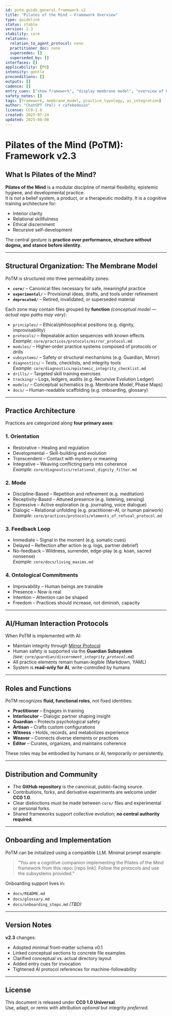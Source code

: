```yaml
---
id: potm.guide.general.framework.v2
title: "Pilates of the Mind – Framework Overview"
type: guideline
status: stable
version: 2.3
stability: core
relations:
  relation_to_agent_protocol: none
  practitioner_doc: none
  supersedes: []
  superseded_by: []
interfaces: []
applicability: [P0]
intensity: gentle
preconditions: []
outputs: []
cadence: []
entry_cues: ["show framework", "display membrane model", "overview of PoTM"]
safety_notes: []
tags: [framework, membrane_model, practice_typology, ai_integration]
author: "ChatGPT (Pal) + cafebedouin"
license: CC0-1.0
created: 2025-07-24
updated: 2025-08-08
---
```


# Pilates of the Mind (PoTM): Framework v2.3

## What Is Pilates of the Mind?

**Pilates of the Mind** is a modular discipline of mental flexibility, epistemic hygiene, and developmental practice.  
It is *not* a belief system, a product, or a therapeutic modality. It is a cognitive training architecture for:

- Interior clarity  
- Relational skillfulness  
- Ethical discernment  
- Recursive self-development

The central gesture is **practice over performance, structure without dogma, and stance before identity**.

---

## Structural Organization: The Membrane Model

PoTM is structured into three permeability zones:

- **`core/`** – Canonical files necessary for safe, meaningful practice
- **`experimental/`** – Provisional ideas, drafts, and tools under refinement
- **`deprecated/`** – Retired, invalidated, or superseded material

Each zone may contain files grouped by **function** *(conceptual model — actual repo paths may vary)*:

- `principles/` – Ethical/philosophical positions (e.g. dignity, improvisability)
- `protocols/` – Repeatable action sequences with known effects  
  *Example*: `core/practices/protocols/mirror_protocol.md`
- `modules/` – Higher-order practice systems composed of protocols or drills
- `subsystems/` – Safety or structural mechanisms (e.g. Guardian, Mirror)
- `diagnostics/` – Tests, checklists, and integrity tools  
  *Example*: `core/diagnostics/epistemic_integrity_checklist.md`
- `drills/` – Targeted skill training exercises
- `tracking/` – Logs, ledgers, audits (e.g. Recursive Evolution Ledger)
- `models/` – Conceptual schematics (e.g. Membrane Model, Phase Maps)
- `docs/` – Human-readable scaffolding (e.g. onboarding, glossary)

---

## Practice Architecture

Practices are categorized along **four primary axes**:

### 1. **Orientation**
- Restorative – Healing and regulation
- Developmental – Skill-building and evolution
- Transcendent – Contact with mystery or meaning
- Integrative – Weaving conflicting parts into coherence  
  *Example*: `core/diagnostics/relational_dignity_filter.md`

### 2. **Mode**
- Discipline-Based – Repetition and refinement (e.g. meditation)
- Receptivity-Based – Attuned presence (e.g. listening, sensing)
- Expressive – Active exploration (e.g. journaling, voice dialogue)
- Dialogic – Relational unfolding (e.g. practitioner–AI, or human pairwork)  
  *Example*: `core/practices/protocols/elements_of_refusal_protocol.md`

### 3. **Feedback Loop**
- Immediate – Signal in the moment (e.g. somatic cues)
- Delayed – Reflection after action (e.g. logs, partner debrief)
- No-feedback – Wildness, surrender, edge-play (e.g. koan, sacred nonsense)  
  *Example*: `core/docs/living_maxims.md`

### 4. **Ontological Commitments**
- Improvability – Human beings are trainable
- Presence – Now is real
- Intention – Attention can be shaped
- Freedom – Practices should increase, not diminish, capacity

---

## AI/Human Interaction Protocols

When PoTM is implemented with AI:

- Maintain integrity through [Mirror Protocol](../core/practices/protocols/mirror_protocol.md)
- Human safety is supported via the **Guardian Subsystem**  
  *(see: `core/guardian/discernment_integrity_protocol.md`)*
- All practice elements remain human-legible (Markdown, YAML)
- System is **read-only for AI**, write-controlled by humans

---

## Roles and Functions

PoTM recognizes **fluid, functional roles**, not fixed identities:

- **Practitioner** – Engages in training  
- **Interlocutor** – Dialogic partner shaping insight  
- **Guardian** – Protects psychological safety  
- **Artisan** – Crafts custom configurations  
- **Witness** – Holds, records, and metabolizes experience  
- **Weaver** – Connects diverse elements or practices  
- **Editor** – Curates, organizes, and maintains coherence

These roles may be embodied by humans or AI, temporarily or persistently.

---

## Distribution and Community

- The **GitHub repository** is the canonical, public-facing source.
- Contributions, forks, and derivative experiments are welcome under **CC0 1.0**.
- Clear distinctions must be made between `core/` files and experimental or personal forks.
- Shared frameworks support collective evolution; **no central authority required**.

---

## Onboarding and Implementation

PoTM can be initialized using a compatible LLM. Minimal prompt example:

> “You are a cognitive companion implementing the Pilates of the Mind framework from this repo: [repo link]. Follow the protocols and use the subsystems provided.”

Onboarding support lives in:
- `docs/README.md`
- `docs/glossary.md`
- `docs/onboarding_steps.md` *(TBD)*

---

## Version Notes

**v2.3** changes:
- Adopted minimal front-matter schema v0.1
- Linked conceptual sections to concrete file examples
- Clarified conceptual vs. actual directory layout
- Added entry cues for invocation
- Tightened AI protocol references for machine-followability

---

## License

This document is released under **CC0 1.0 Universal**.  
Use, adapt, or remix with attribution *optional* but integrity *preferred*.
